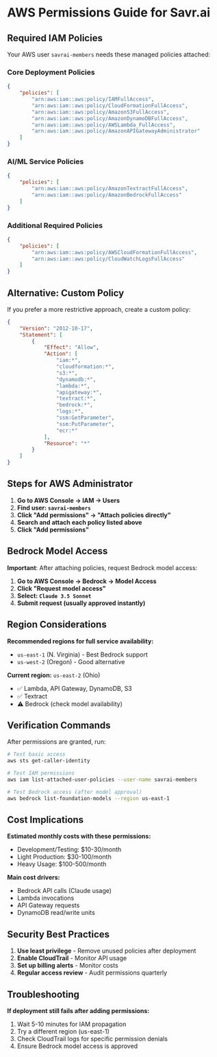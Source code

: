 # AWS Permissions Guide for Savr.ai

## Required IAM Policies

Your AWS user `savrai-members` needs these managed policies attached:

### Core Deployment Policies
```json
{
    "policies": [
        "arn:aws:iam::aws:policy/IAMFullAccess",
        "arn:aws:iam::aws:policy/CloudFormationFullAccess",
        "arn:aws:iam::aws:policy/AmazonS3FullAccess",
        "arn:aws:iam::aws:policy/AmazonDynamoDBFullAccess",
        "arn:aws:iam::aws:policy/AWSLambda_FullAccess",
        "arn:aws:iam::aws:policy/AmazonAPIGatewayAdministrator"
    ]
}
```

### AI/ML Service Policies
```json
{
    "policies": [
        "arn:aws:iam::aws:policy/AmazonTextractFullAccess",
        "arn:aws:iam::aws:policy/AmazonBedrockFullAccess"
    ]
}
```

### Additional Required Policies
```json
{
    "policies": [
        "arn:aws:iam::aws:policy/AWSCloudFormationFullAccess",
        "arn:aws:iam::aws:policy/CloudWatchLogsFullAccess"
    ]
}
```

## Alternative: Custom Policy

If you prefer a more restrictive approach, create a custom policy:

```json
{
    "Version": "2012-10-17",
    "Statement": [
        {
            "Effect": "Allow",
            "Action": [
                "iam:*",
                "cloudformation:*",
                "s3:*",
                "dynamodb:*",
                "lambda:*",
                "apigateway:*",
                "textract:*",
                "bedrock:*",
                "logs:*",
                "ssm:GetParameter",
                "ssm:PutParameter",
                "ecr:*"
            ],
            "Resource": "*"
        }
    ]
}
```

## Steps for AWS Administrator

1. **Go to AWS Console → IAM → Users**
2. **Find user: `savrai-members`**
3. **Click "Add permissions" → "Attach policies directly"**
4. **Search and attach each policy listed above**
5. **Click "Add permissions"**

## Bedrock Model Access

**Important**: After attaching policies, request Bedrock model access:

1. **Go to AWS Console → Bedrock → Model Access**
2. **Click "Request model access"**
3. **Select: `Claude 3.5 Sonnet`**
4. **Submit request (usually approved instantly)**

## Region Considerations

**Recommended regions for full service availability:**
- `us-east-1` (N. Virginia) - Best Bedrock support
- `us-west-2` (Oregon) - Good alternative

**Current region:** `us-east-2` (Ohio)
- ✅ Lambda, API Gateway, DynamoDB, S3
- ✅ Textract
- ⚠️  Bedrock (check model availability)

## Verification Commands

After permissions are granted, run:

```bash
# Test basic access
aws sts get-caller-identity

# Test IAM permissions
aws iam list-attached-user-policies --user-name savrai-members

# Test Bedrock access (after model approval)
aws bedrock list-foundation-models --region us-east-1
```

## Cost Implications

**Estimated monthly costs with these permissions:**
- Development/Testing: $10-30/month
- Light Production: $30-100/month
- Heavy Usage: $100-500/month

**Main cost drivers:**
- Bedrock API calls (Claude usage)
- Lambda invocations
- API Gateway requests
- DynamoDB read/write units

## Security Best Practices

1. **Use least privilege** - Remove unused policies after deployment
2. **Enable CloudTrail** - Monitor API usage
3. **Set up billing alerts** - Monitor costs
4. **Regular access review** - Audit permissions quarterly

## Troubleshooting

**If deployment still fails after adding permissions:**
1. Wait 5-10 minutes for IAM propagation
2. Try a different region (us-east-1)
3. Check CloudTrail logs for specific permission denials
4. Ensure Bedrock model access is approved